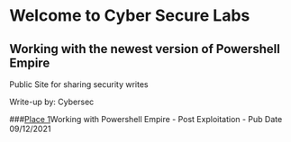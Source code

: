 # Welcome to Cyber Secure Labs


## Working with the newest version of Powershell Empire

Public Site for sharing security writes

Write-up by: Cybersec





###[Place 1](#Place-2)<span id="place1">Working with Powershell Empire - Post Exploitation - Pub Date 09/12/2021</span>
